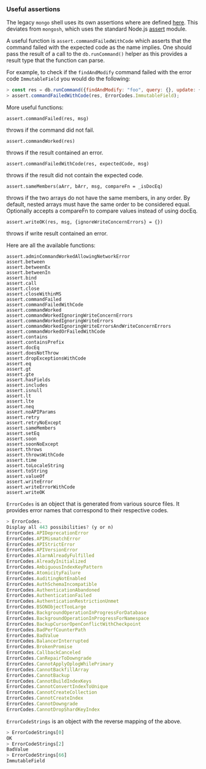 ### Useful assertions

The legacy `mongo` shell uses its own assertions where are defined [here](https://github.com/mongodb/mongo/blob/master/src/mongo/shell/assert.js). This deviates from `mongosh`, which uses the standard Node.js [assert](https://nodejs.org/api/assert.html) module.

A useful function is `assert.commandFailedWithCode` which asserts that the command failed with the expected code as the name implies. One should pass the result of a call to the `db.runCommand()` helper as this provides a result type that the function can parse.

For example, to check if the `findAndModify` command failed with the error code `ImmutableField` you would do the following:

```js
> const res = db.runCommand({findAndModify: "foo", query: {}, update: {$set: {_id: 1}}});
> assert.commandFailedWithCode(res, ErrorCodes.ImmutableField);
```

More useful functions:

`assert.commandFailed(res, msg)`

throws if the command did not fail.

`assert.commandWorked(res)`

throws if the result contained an error.

`assert.commandFailedWithCode(res, expectedCode, msg)`

throws if the result did not contain the expected code.

`assert.sameMembers(aArr, bArr, msg, compareFn = _isDocEq)`

throws if the two arrays do not have the same members, in any order. By default, nested arrays must have the same order to be considered equal. Optionally accepts a compareFn to compare values instead of using docEq.

`assert.writeOK(res, msg, {ignoreWriteConcernErrors} = {})`

throws if write result contained an error.

Here are all the available functions:

```
assert.adminCommandWorkedAllowingNetworkError
assert.between
assert.betweenEx
assert.betweenIn
assert.bind
assert.call
assert.close
assert.closeWithinMS
assert.commandFailed
assert.commandFailedWithCode
assert.commandWorked
assert.commandWorkedIgnoringWriteConcernErrors
assert.commandWorkedIgnoringWriteErrors
assert.commandWorkedIgnoringWriteErrorsAndWriteConcernErrors
assert.commandWorkedOrFailedWithCode
assert.contains
assert.containsPrefix
assert.docEq
assert.doesNotThrow
assert.dropExceptionsWithCode
assert.eq
assert.gt
assert.gte
assert.hasFields
assert.includes
assert.isnull
assert.lt
assert.lte
assert.neq
assert.noAPIParams
assert.retry
assert.retryNoExcept
assert.sameMembers
assert.setEq
assert.soon
assert.soonNoExcept
assert.throws
assert.throwsWithCode
assert.time
assert.toLocaleString
assert.toString
assert.valueOf
assert.writeError
assert.writeErrorWithCode
assert.writeOK
```

`ErrorCodes` is an object that is generated from various source files. It provides error names that correspond to their respective codes.

```js
> ErrorCodes.
Display all 443 possibilities? (y or n)
ErrorCodes.APIDeprecationError                                          ErrorCodes.NetworkInterfaceExceededTimeLimit
ErrorCodes.APIMismatchError                                             ErrorCodes.NetworkTimeout
ErrorCodes.APIStrictError                                               ErrorCodes.NewReplicaSetConfigurationIncompatible
ErrorCodes.APIVersionError                                              ErrorCodes.NoConfigPrimary
ErrorCodes.AlarmAlreadyFulfilled                                        ErrorCodes.NoMatchParseContext
ErrorCodes.AlreadyInitialized                                           ErrorCodes.NoMatchingDocument
ErrorCodes.AmbiguousIndexKeyPattern                                     ErrorCodes.NoProgressMade
ErrorCodes.AtomicityFailure                                             ErrorCodes.NoProjectionFound
ErrorCodes.AuditingNotEnabled                                           ErrorCodes.NoQueryExecutionPlans
ErrorCodes.AuthSchemaIncompatible                                       ErrorCodes.NoReplicationEnabled
ErrorCodes.AuthenticationAbandoned                                      ErrorCodes.NoShardingEnabled
ErrorCodes.AuthenticationFailed                                         ErrorCodes.NoSuchKey
ErrorCodes.AuthenticationRestrictionUnmet                               ErrorCodes.NoSuchReshardCollection
ErrorCodes.BSONObjectTooLarge                                           ErrorCodes.NoSuchSession
ErrorCodes.BackgroundOperationInProgressForDatabase                     ErrorCodes.NoSuchTenantMigration
ErrorCodes.BackgroundOperationInProgressForNamespace                    ErrorCodes.NoSuchTransaction
ErrorCodes.BackupCursorOpenConflictWithCheckpoint                       ErrorCodes.NodeNotElectable
ErrorCodes.BadPerfCounterPath                                           ErrorCodes.NodeNotFound
ErrorCodes.BadValue                                                     ErrorCodes.NonConformantBSON
ErrorCodes.BalancerInterrupted                                          ErrorCodes.NonExistentPath
ErrorCodes.BrokenPromise                                                ErrorCodes.NonRetryableTenantMigrationConflict
ErrorCodes.CallbackCanceled                                             ErrorCodes.NotAReplicaSet
ErrorCodes.CanRepairToDowngrade                                         ErrorCodes.NotARetryableWriteCommand
ErrorCodes.CannotApplyOplogWhilePrimary                                 ErrorCodes.NotExactValueField
ErrorCodes.CannotBackfillArray                                          ErrorCodes.NotImplemented
ErrorCodes.CannotBackup                                                 ErrorCodes.NotPrimaryNoSecondaryOk
ErrorCodes.CannotBuildIndexKeys                                         ErrorCodes.NotPrimaryOrSecondary
ErrorCodes.CannotConvertIndexToUnique                                   ErrorCodes.NotSecondary
ErrorCodes.CannotCreateCollection                                       ErrorCodes.NotSingleValueField
ErrorCodes.CannotCreateIndex                                            ErrorCodes.NotWritablePrimary
ErrorCodes.CannotDowngrade                                              ErrorCodes.NotYetInitialized
ErrorCodes.CannotDropShardKeyIndex                                      ErrorCodes.OBSOLETE_BalancerLostDistributedLock
```

`ErrorCodeStrings` is an object with the reverse mapping of the above.

```js
> ErrorCodeStrings[0]
OK
> ErrorCodeStrings[2]
BadValue
> ErrorCodeStrings[66]
ImmutableField
```
